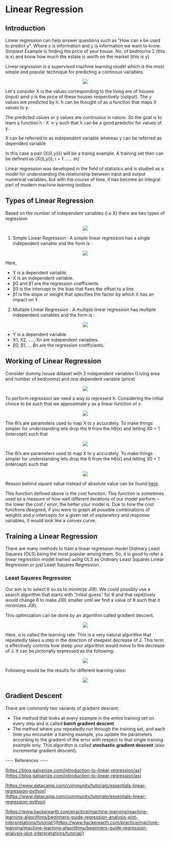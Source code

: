 # Linear Regression

## Introduction

Linear regression can help answer questions such as "How can x be used to predict y". Where x is information and y is information we want to know. 
Simplest Example is finding the price of your house. No. of bedrooms 2 (this is x) and know how much the estate is worth on the market (this is y)

Linear regression is a supervised machine learning model which is the most simple and popular technique for predicting a continous variables.

<p align="center" width="100%">
    <img src="https://github.com/absolutelyharsh/Machine_Learning_Algorithms/blob/master/Linear_Regression/Images/1.png"> 
</p>

Let's consider X is the values corresponding to the living are of houses (input) amd y is the price of these houses respectively (output). The y values are predicted by h. h can be thought of as a function that maps X values to y.

The predicted values or y values are continuous in nature. So the goal is to learn a function h : X → y such that h can be a good predictor for values of y. 

X can be referred to as independent variable whereas y can be referred as dependent variable

In this case a pair (X(i),y(i)) will be a trainig example. A training set then can be defined as {X(i),y(i); i = 1 ...... m}

Linear regression was developed in the field of statistics and is studied as a model for understanding the relationship between input and output numerical variables, but with the course of time, it has become an integral part of modern machine learning toolbox.

## Types of Linear Regression

Based on the number of independent variables (i.e X) there are two types of regression

<p align="center" width="100%">
    <img src="https://github.com/absolutelyharsh/Linear_Regression/blob/main/Images/2.png"> 
</p>

1. Simple Linear Regression : A simple linear regression has a single independent variable and the form is : 

<p align="center" width="100%">
    <img src="https://github.com/absolutelyharsh/Linear_Regression/blob/main/Images/8.png"> 
</p>

Here,

- Y is a dependent variable.
- X is an independent variable.
- β0 and β1 are the regression coefficients.
- β0 is the intercept or the bias that fixes the offset to a line.
- β1 is the slope or weight that specifies the factor by which X has an impact on Y.

2. Multiple Linear Regression : A multiple linear regression has multiple independent variables and the form is : 

<p align="center" width="100%">
    <img src="https://github.com/absolutelyharsh/Linear_Regression/blob/main/Images/9.png"> 
</p>

- Y is a dependent variable.
- X1, X2, …., Xn are independent variables.
- β0, β1,…, βn are the regression coefficients.

## Working of Linear Regression

Consider dummy house dataset with 2 independent variables (Living area and number of bedrooms) and one dependent variable (price)

<p align="center" width="100%">
    <img src="https://github.com/absolutelyharsh/Linear_Regression/blob/main/Images/3.png"> 
</p>

To perform regression we need a way to represent h. Considering the initial choice to be such that we approximate y as a linear function of x:

<p align="center" width="100%">
    <img src="https://github.com/absolutelyharsh/Linear_Regression/blob/main/Images/4.png"> 
</p>

The θi’s are parameters used to map X to y accurately. To make things simpler for understanding lets drop the θ from the hθ(x) and letting X0 = 1 (intercept) such that 

<p align="center" width="100%">
    <img src="https://github.com/absolutelyharsh/Linear_Regression/blob/main/Images/5.png"> 
</p>

The θi’s are parameters used to map X to y accurately. To make things simpler for understanding lets drop the θ from the hθ(x) and letting X0 = 1 (intercept) such that 

<p align="center" width="100%">
    <img src="https://github.com/absolutelyharsh/Linear_Regression/blob/main/Images/6.png"> 
</p>

Reason behind square value instead of absolute value can be found [here](https://www.quora.com/Why-do-we-use-square-error-instead-of-absolute-value-when-we-calculate-R-2-in-regression-analysis). 

This function defined above is the cost function. This function is sometimes used as a measure of how well different iterations of our model perform – the lower the cost / error, the better your model is. Due to how the cost functions designed, if you were to graph all possible combinations of weights and y-intercepts for a given set of explanatory and response variables, it would look like a convex curve.

## Training a Linear Regression

There are many methods to train a linear regression model Ordinary Least Squares (OLS) being the most popular among them. So, it is good to refer a linear regression model trained using OLS as Ordinary Least Squares Linear Regression or just Least Squares Regression.

### Least Squares Regression

Our aim is to select θ so as to minimize J(θ).  We could possibly use a search algorithm that starts with "Initial guess" for θ and that repititively would change θ to make J(θ) smaller until we find a value of θ such that it minimizes J(θ). 

This optimization can be done by an algorithm called gradient descent.

<p align="center" width="100%">
    <img src="https://github.com/absolutelyharsh/Linear_Regression/blob/main/Images/7.png"> 
</p>

Here, α is called the learning rate. This is a very natural algorithm that repeatedly takes a step in the direction of steepest decrease of J. This term α effectively controls how steep your algorithm would move to the decrease of J. It can be pictorially expressed as the following:

<p align="center" width="100%">
    <img src="https://github.com/absolutelyharsh/Linear_Regression/blob/main/Images/gradient_Descent.jpg"> 
</p>

Following would be the results for different learning rates:

<p align="center" width="100%">
    <img src="https://github.com/absolutelyharsh/Linear_Regression/blob/main/Images/gradient_descent_2.png"> 
</p>

## Gradient Descent

There are commonly two variants of gradient descent:

- The method that looks at every example in the entire training set on every step and is called **batch gradient descent**.
- The method where you repeatedly run through the training set, and
each time you encounter a training example, you update the parameters
according to the gradient of the error with respect to that single
training example only. This algorithm is called **stochastic gradient descent** (also incremental gradient descent).
    

---- References ---- 

[https://blog.galvanize.com/introduction-to-linear-regression/as](https://blog.galvanize.com/introduction-to-linear-regression/as)

[https://www.datacamp.com/community/tutorials/essentials-linear-regression-python](https://www.datacamp.com/community/tutorials/essentials-linear-regression-python)

[https://www.hackerearth.com/practice/machine-learning/machine-learning-algorithms/beginners-guide-regression-analysis-plot-interpretations/tutorial/](https://www.hackerearth.com/practice/machine-learning/machine-learning-algorithms/beginners-guide-regression-analysis-plot-interpretations/tutorial/)
